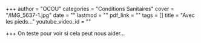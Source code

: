 +++
author = "OCOU"
categories = "Conditions Sanitaires"
cover = "/IMG_5637-1.jpg"
date = ""
lastmod = ""
pdf_link = ""
tags = []
title = "Avec les pieds..."
youtube_video_id = ""

+++
On teste pour voir si cela peut nous aider...
